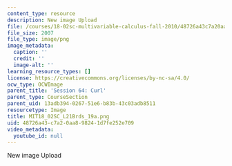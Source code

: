 ```yaml
---
content_type: resource
description: New image Upload
file: /courses/18-02sc-multivariable-calculus-fall-2010/48726a43c7a20aa898241d7fe252e709_MIT18_02SC_L21Brds_19a.png
file_size: 2007
file_type: image/png
image_metadata:
  caption: ''
  credit: ''
  image-alt: ''
learning_resource_types: []
license: https://creativecommons.org/licenses/by-nc-sa/4.0/
ocw_type: OCWImage
parent_title: 'Session 64: Curl'
parent_type: CourseSection
parent_uid: 13adb394-0267-51e6-b83b-43c03adb8511
resourcetype: Image
title: MIT18_02SC_L21Brds_19a.png
uid: 48726a43-c7a2-0aa8-9824-1d7fe252e709
video_metadata:
  youtube_id: null
---
```

New image Upload